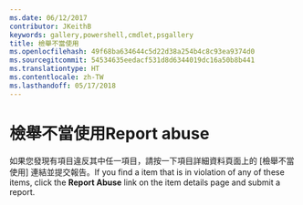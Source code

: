 ```yaml
---
ms.date: 06/12/2017
contributor: JKeithB
keywords: gallery,powershell,cmdlet,psgallery
title: 檢舉不當使用
ms.openlocfilehash: 49f68ba634644c5d22d38a254b4c8c93ea9374d0
ms.sourcegitcommit: 54534635eedacf531d8d6344019dc16a50b8b441
ms.translationtype: HT
ms.contentlocale: zh-TW
ms.lasthandoff: 05/17/2018
---
```

# <a name="report-abuse"></a><span data-ttu-id="6d4a7-103">檢舉不當使用</span><span class="sxs-lookup"><span data-stu-id="6d4a7-103">Report abuse</span></span>

<span data-ttu-id="6d4a7-104">如果您發現有項目違反其中任一項目，請按一下項目詳細資料頁面上的 [檢舉不當使用] 連結並提交報告。</span><span class="sxs-lookup"><span data-stu-id="6d4a7-104">If you find a item that is in violation of any of these items, click the **Report Abuse** link on the item details page and submit a report.</span></span>